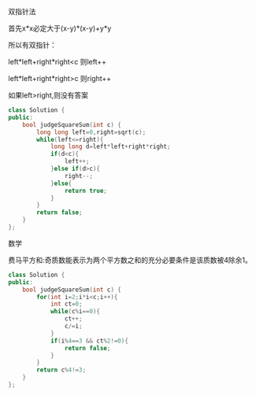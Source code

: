 双指针法

首先x\*x必定大于(x-y)\*(x-y)+y\*y

所以有双指针：

left\*left+right\*right<c   则left++

left\*left+right\*right>c   则right++

如果left>right,则没有答案
```cpp
class Solution {
public:
    bool judgeSquareSum(int c) {
        long long left=0,right=sqrt(c);
        while(left<=right){
            long long d=left*left+right*right;
            if(d<c){
                left++;
            }else if(d>c){
                right--;
            }else{
                return true;
            }
        }
        return false;
    }
};
```


数学

费马平方和:奇质数能表示为两个平方数之和的充分必要条件是该质数被4除余1。

```cpp
class Solution {
public:
    bool judgeSquareSum(int c) {
        for(int i=2;i*i<c;i++){
            int ct=0;
            while(c%i==0){
                ct++;
                c/=i;
            }
            if(i%4==3 && ct%2!=0){
                return false;
            }
        }
        return c%4!=3;
    }
};
```